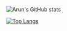 

<!---
getarun4t/getarun4t is a ✨ special ✨ repository because its `README.md` (this file) appears on your GitHub profile.
You can click the Preview link to take a look at your changes.
--->

![Arun's GitHub stats](https://github-readme-stats.vercel.app/api?username=getarun4t&show_icons=true&theme=dark&count_private=true)

[![Top Langs](https://github-readme-stats.vercel.app/api/top-langs/?username=getarun4t)](https://github.com/getarun4t/github-readme-stats)
